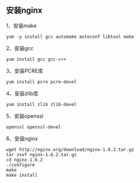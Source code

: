 ## 安装nginx

1、安装make
```
yum -y install gcc automake autoconf libtool make
```
2、安装gcc
```
yum install gcc gcc-c++
```
3、安装PCRE库
```
yum install pcre pcre-devel
```
4、安装zlib库
```
yum install zlib zlib-devel
```
5、安装openssl
```
openssl openssl-devel
```
6、安装nginx
```
wget http://nginx.org/download/nginx-1.6.2.tar.gz
tar zxvf nginx-1.6.2.tar.gz
cd nginx-1.6.2
./configure
make
make install
```
